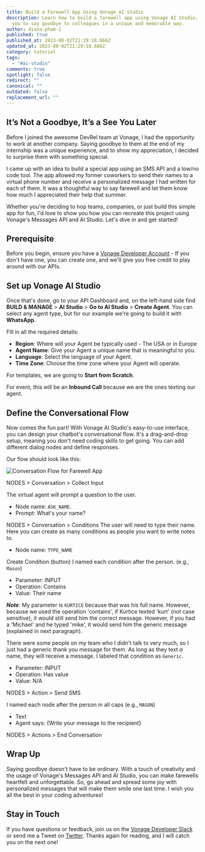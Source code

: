 ```yaml
---
title: Build a Farewell App Using Vonage AI Studio
description: Learn how to build a farewell app using Vonage AI Studio, allowing
  you to say goodbye to colleagues in a unique and memorable way.
author: diana-pham-1
published: true
published_at: 2023-08-02T21:29:18.666Z
updated_at: 2023-08-02T21:29:18.686Z
category: tutorial
tags:
  - "#ai-studio"
comments: true
spotlight: false
redirect: ""
canonical: ""
outdated: false
replacement_url: ""
---
```

## It’s Not a Goodbye, It’s a See You Later

Before I joined the awesome DevRel team at Vonage, I had the opportunity to work at another company. Saying goodbye to them at the end of my internship was a unique experience, and to show my appreciation, I decided to surprise them with something special.

I came up with an idea to build a special app using an SMS API and a low/no code tool. The app allowed my former coworkers to send their names to a virtual phone number and receive a personalized message I had written for each of them. It was a thoughtful way to say farewell and let them know how much I appreciated their help that summer.

Whether you're deciding to hop teams, companies, or just build this simple app for fun, I'd love to show you how you can recreate this project using Vonage's Messages API and AI Studio. Let's dive in and get started!

## Prerequisite

Before you begin, ensure you have a [Vonage Developer Account](https://developer.vonage.com/sign-up) - If you don't have one, you can create one, and we'll give you free credit to play around with our APIs. 

## Set up Vonage AI Studio

Once that's done, go to your API Dashboard and, on the left-hand side find **BUILD & MANAGE** > **AI Studio** > **Go to AI Studio** > **Create Agent**. You can select any agent type, but for our example we're going to build it with **WhatsApp**.

Fill in all the required details:

* **Region**: Where will your Agent be typically used - The USA or in Europe
* **Agent Name**: Give your Agent a unique name that is meaningful to you.
* **Language**: Select the language of your Agent.
* **Time Zone**: Choose the time zone where your Agent will operate.

For templates, we are going to **Start from Scratch**.

For event, this will be an **Inbound Call** because we are the ones texting our agent.

## Define the Conversational Flow

Now comes the fun part! With Vonage AI Studio's easy-to-use interface, you can design your chatbot's conversational flow. It's a drag-and-drop setup, meaning you don't need coding skills to get going. You can add different dialog nodes and define responses.

Our flow should look like this:

![Conversation Flow for Farewell App](/content/blog/build-a-farewell-app-using-vonage-ai-studio/conversation-flow.png "conversation-flow.png")

NODES > Conversation > Collect Input

The virtual agent will prompt a question to the user.

* Node name: `ASK_NAME`.
* Prompt: What's your name?

NODES > Conversation > Conditions
The user will need to type their name. Here you can create as many conditions as people you want to write notes to.

* Node name: `TYPE_NAME`

Create Condition (button)
I named each condition after the person. (e.g., `Mason`)

* Parameter: INPUT
* Operation: Contains
* Value: Their name

***Note***: My parameter is `KURTICE` because that was his full name. However, because we used the operation 'contains', if Kurtice texted 'kurt' (not case sensitive), it would still send him the correct message. However, if you had a 'Michael' and he typed 'mike', it would send him the generic message (explained in next paragraph).

There were some people on my team who I didn't talk to very much, so I just had a generic thank you message for them. As long as they text *a* name, they will receive a message. I labeled that condition as `Generic`.

* Parameter: INPUT
* Operation: Has value
* Value: N/A

NODES > Action > Send SMS

I named each node after the person in all caps (e.g., `MASON`)

* Text
* Agent says: {Write your message to the recipient}

NODES > Actions > End Conversation

## Wrap Up

Saying goodbye doesn't have to be ordinary. With a touch of creativity and the usage of Vonage's Messages API and AI Studio, you can make farewells heartfelt and unforgettable. So, go ahead and spread some joy with personalized messages that will make them smile one last time. I wish you all the best in your coding adventures!

## Stay in Touch

If you have questions or feedback, join us on the  [Vonage Developer Slack](https://developer.vonage.com/community/slack)  or send me a Tweet on [Twitter](https://twitter.com/dianasoyster). Thanks again for reading, and I will catch you on the next one!